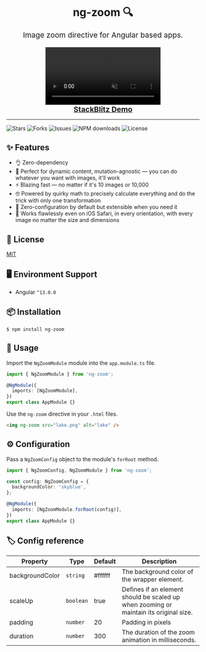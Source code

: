 <h1 align="center">ng-zoom 🔍️</h1>

<p align="center" style="font-size: 1.2rem">
  Image zoom directive for Angular based apps.
</p>

<div align="center">
  <video
    src="https://user-images.githubusercontent.com/69093659/183231110-6bf40b31-1828-4ff7-b80d-710ba86a0332.mov"
    autoplay="autoplay"
    loop="loop"
    muted="muted"
    style="max-width: 520px; outline: none;"
  ></video>
</div>

<div align="center">
  <a
    href="https://stackblitz.com/edit/angular-ivy-vgauuz?file=src%2Fapp%2Fapp.component.ts"
  >
    <b style="font-size: 1.2rem">StackBlitz Demo</b>
  </a>
</div>

<hr />

<img
  src="https://img.shields.io/github/stars/carlos-dubon/ng-zoom?style=flat-square"
  alt="Stars"
/>
<img
  src="https://img.shields.io/github/forks/carlos-dubon/ng-zoom?style=flat-square"
  alt="Forks"
/>
<img
  src="https://img.shields.io/github/issues/carlos-dubon/ng-zoom?style=flat-square"
  alt="Issues"
/>
<img
  src="https://img.shields.io/npm/dt/ng-zoom?style=flat-square"
  alt="NPM downloads"
/>
<img
  src="https://img.shields.io/github/license/carlos-dubon/ng-zoom?style=flat-square"
  alt="License"
/>

## ✨ Features

- 👌 Zero-dependency
- 🧬 Perfect for dynamic content, mutation-agnostic — you can do whatever you want with images, it'll work
- ⚡️ Blazing fast — no matter if it's 10 images or 10,000
- 🤓 Powered by quirky math to precisely calculate everything and do the trick with only one transformation
- 🍦 Zero-configuration by default but extensible when you need it
- 🗿 Works flawlessly even on iOS Safari, in every orientation, with every image no matter the size and dimensions

## 🔑 License

[MIT](./LICENSE)

## 🖥 Environment Support

- Angular `^13.0.0`

## 📦 Installation

```
$ npm install ng-zoom
```

## 🔨 Usage

Import the `NgZoomModule` module into the `app.module.ts` file.

```TypeScript
import { NgZoomModule } from 'ng-zoom';

@NgModule({
  imports: [NgZoomModule],
})
export class AppModule {}
```

Use the `ng-zoom` directive in your `.html` files.

```HTML
<img ng-zoom src="lake.png" alt="lake" />
```

## ⚙️ Configuration

Pass a `NgZoomConfig` object to the module's `forRoot` method.

```TypeScript
import { NgZoomConfig, NgZoomModule } from 'ng-zoom';

const config: NgZoomConfig = {
  backgroundColor: 'skyblue',
};

@NgModule({
  imports: [NgZoomModule.forRoot(config)],
})
export class AppModule {}
```

## 🏷️ Config reference

| Property        | Type      | Default | Description                                                                           |
| --------------- | --------- | ------- | ------------------------------------------------------------------------------------- |
| backgroundColor | `string`  | #ffffff | The background color of the wrapper element.                                          |
| scaleUp         | `boolean` | true    | Defines if an element should be scaled up when zooming or maintain its original size. |
| padding         | `number`  | 20      | Padding in pixels                                                                     |
| duration        | `number`  | 300     | The duration of the zoom animation in milliseconds.                                   |
